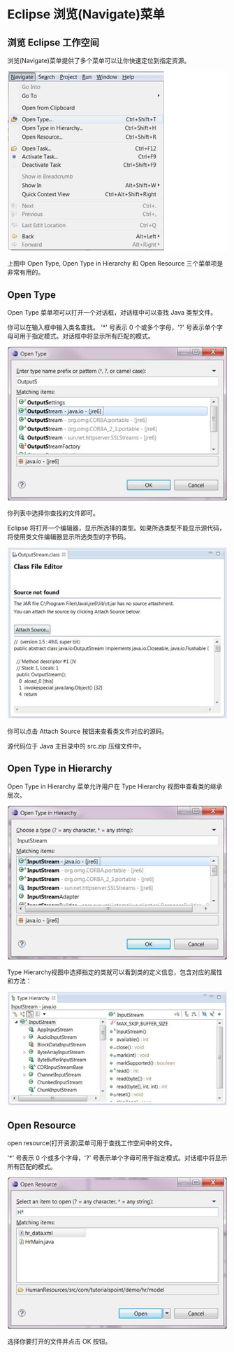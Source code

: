 # Eclipse 浏览(Navigate)菜单

## 浏览 Eclipse 工作空间

浏览(Navigate)菜单提供了多个菜单可以让你快速定位到指定资源。

![](images/eclipse-navigation/navigation_menu.jpg) 

上图中 Open Type, Open Type in Hierarchy 和 Open Resource 三个菜单项是非常有用的。

## Open Type

Open Type 菜单项可以打开一个对话框，对话框中可以查找 Java 类型文件。

你可以在输入框中输入类名查找。 '*' 号表示 0 个或多个字母，'?' 号表示单个字母可用于指定模式。对话框中将显示所有匹配的模式。

![](images/eclipse-navigation/navigation_open_type.jpg) 

你列表中选择你查找的文件即可。

Eclipse 将打开一个编辑器，显示所选择的类型。如果所选类型不能显示源代码，将使用类文件编辑器显示所选类型的字节码。

![](images/eclipse-navigation/navigation_class_editor.jpg) 

你可以点击 Attach Source 按钮来查看类文件对应的源码。

源代码位于 Java 主目录中的 src.zip 压缩文件中。

## Open Type in Hierarchy

Open Type in Hierarchy 菜单允许用户在 Type Hierarchy 视图中查看类的继承层次。

![](images/eclipse-navigation/navigation_oth.jpg) 

Type Hierarchy视图中选择指定的类就可以看到类的定义信息，包含对应的属性和方法：

![](images/eclipse-navigation/navigation_thv.jpg) 

## Open Resource

open resource(打开资源)菜单可用于查找工作空间中的文件。

'*' 号表示 0 个或多个字母，'?' 号表示单个字母可用于指定模式。对话框中将显示所有匹配的模式。

![](images/eclipse-navigation/navigation_open_res.jpg) 

选择你要打开的文件并点击 OK 按钮。
